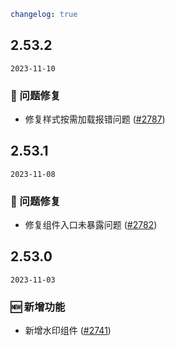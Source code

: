 ```yaml
changelog: true
```

## 2.53.2

`2023-11-10`

### 🐛 问题修复

- 修复样式按需加载报错问题 ([#2787](https://github.com/arco-design/arco-design-vue/pull/2787))


## 2.53.1

`2023-11-08`

### 🐛 问题修复

- 修复组件入口未暴露问题 ([#2782](https://github.com/arco-design/arco-design-vue/pull/2782))


## 2.53.0

`2023-11-03`

### 🆕 新增功能

- 新增水印组件 ([#2741](https://github.com/arco-design/arco-design-vue/pull/2741))


